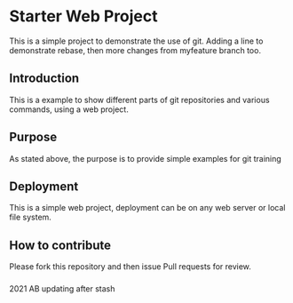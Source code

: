 # Starter Web Project

This is a simple project to demonstrate the use of git.
Adding a line to demonstrate rebase, then more changes
from myfeature branch too.


## Introduction

This is a example to show different parts of git repositories and various commands, using a web project. 

## Purpose

As stated above, the purpose is to provide simple examples for git training

## Deployment

This is a simple web project, deployment can be on any web server or local file system.

## How to contribute

Please fork this repository and then issue Pull requests for review.

###
2021 AB updating after stash